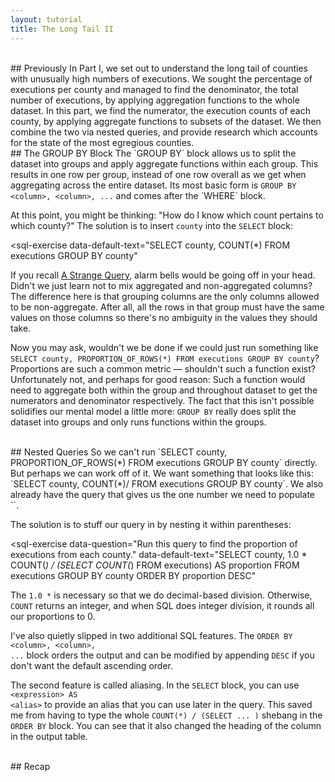 ```yaml
---
layout: tutorial
title: The Long Tail II
---
```


<br>
<a name="previously"></a>
## Previously
In Part I, we set out to understand the long tail of counties with unusually high numbers of executions. We sought the percentage of executions per county and managed to find the denominator, the total number of executions, by applying aggregation functions to the whole dataset. In this part, we find the numerator, the execution counts of each county, by applying aggregate functions to subsets of the dataset. We then combine the two via nested queries, and provide research which accounts for the state of the most egregious counties.

<br>
<a name="groupby"></a>
## The GROUP BY Block
The `GROUP BY` block allows us to split the dataset into groups and apply aggregate functions within each group. This results in one row per group, instead of one row overall as we get when aggregating across the entire dataset. Its most basic form is <code class="codeblock">GROUP BY &lt;column&gt;, &lt;column&gt;, ...</code> and comes after the `WHERE` block.

<sql-exercise
  data-question="This query pulls the execution counts for each county."
  data-comment="Isn't it much better than running 254 individual queries?!"
  data-default-text="SELECT COUNT(*) FROM executions GROUP BY county"></sql-exercise>

At this point, you might be thinking: "How do I know which count pertains to which county?" The solution is to insert `county` into the `SELECT` block:

<sql-exercise
  data-default-text="SELECT county, COUNT(*) FROM executions GROUP BY county"
  ></sql-exercise>

If you recall <a href='longtail.html#strange'>A Strange Query</a>, alarm bells would be going off in your head. Didn't we just learn not to mix aggregated and non-aggregated columns? The difference here is that grouping columns are the only columns allowed to be non-aggregate. After all, all the rows in that group must have the same values on those columns so there's no ambiguity in the values they should take.

<sql-quiz
  data-title="Mark the statements that are true."
  data-description=" The query <code>SELECT county, race, COUNT(*) FROM executions GROUP BY county, race</code>">
  <sql-quiz-option
    data-value="unique_combocc"
    data-statement="will return as many rows as there are unique combinations of counties and races in the dataset."
    data-correct="true"></sql-quiz-option>
  <sql-quiz-option
    data-statement="will return a group ('Bexar', 'Hispanic') even if no Hispanic inmates were executed in Bexar county."
    data-hint="The <code>GROUP BY</code> block finds all combinations <i>in the dataset</i> rather than all theoretically possible combinations."
    data-value="abstract_cartesian"></sql-quiz-option>
  <sql-quiz-option
    data-statement="will have a different value of county for every row it returns."
    data-hint="This would be true only if county were the only grouping column. Here, we can have many groups with the same county but different races."
    data-value="one_col_diff"></sql-quiz-option>
</sql-quiz>

Now you may ask, wouldn't we be done if we could just run something like `SELECT county, PROPORTION_OF_ROWS(*) FROM executions GROUP BY county`? Proportions are such a common metric &mdash; shouldn't such a function exist? Unfortunately not, and perhaps for good reason: Such a function would need to aggregate both within the group and throughout dataset to get the numerators and denominator respectively. The fact that this isn't possible solidifies our mental model a little more: `GROUP BY` really does split the dataset into groups and only runs functions within the groups.

<br>
<a name="nested"></a>
## Nested Queries
So we can't run `SELECT county, PROPORTION_OF_ROWS(*) FROM executions GROUP BY county` directly. But perhaps we can work off of it. We want something that looks like this: `SELECT county, COUNT(*)/<count_of_all_rows> FROM executions GROUP BY county`. We also already have the query that gives us the one number we need to populate `<count_of_all_rows>`.

The solution is to stuff our query in by nesting it within parentheses:

<sql-exercise
  data-question="Run this query to find the proportion of executions from each county."
  data-default-text="SELECT
    county,
    1.0 * COUNT(*) / (SELECT COUNT(*) FROM executions)
        AS proportion
FROM executions
GROUP BY county
ORDER BY proportion DESC"
  ></sql-exercise>

The `1.0 *` is necessary so that we do decimal-based division. Otherwise, `COUNT` returns an integer, and when SQL does integer division, it rounds all our proportions to 0.

I've also quietly slipped in two additional SQL features. The <code class="codeblock">ORDER BY &lt;column&gt;, &lt;column&gt;, ...</code> block orders the output and can be modified by appending `DESC` if you don't want the default ascending order.

The second feature is called aliasing. In the `SELECT` block, you can use <code class="codeblock">&lt;expression&gt; AS &lt;alias&gt;</code> to provide an alias that you can use later in the query. This saved me from having to type the whole `COUNT(*) / (SELECT ... )` shebang in the `ORDER BY` block. You can see that it also changed the heading of the column in the output table.

<sql-exercise
  data-question="Find the first and last_name of the the inmate with the longest last state    ment."
  data-comment="Aggregate functions aren't confined to the <code>SELECT</code> block. Here     you may have to use them in the <code>WHERE</code> block."
  data-default-text=""
  data-solution="SELECT first_name, last_name FROM executions WHERE LEN(last_statement) = M    AX(LEN(last_statement))"></sql-exercise>

<br>
<a name="recap"></a>
## Recap
